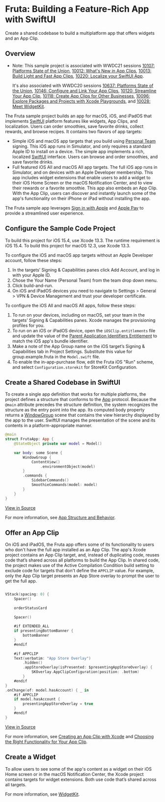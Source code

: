 # Fruta: Building a Feature-Rich App with SwiftUI

Create a shared codebase to build a multiplatform app that offers widgets and an App Clip.

## Overview

- Note: This sample project is associated with WWDC21 sessions [10107: Platforms State of the Union](https://developer.apple.com/wwdc21/10107/), [10012: What's New in App Clips](https://developer.apple.com/wwdc21/10012/), [10013: Build Light and Fast App Clips](https://developer.apple.com/wwdc21/10013/), [10220: Localize your SwiftUI App](https://developer.apple.com/wwdc21/10220/).

    It's also associated with WWDC20 sessions [10637: Platforms State of the Union](https://developer.apple.com/wwdc20/10637/), [10146: Configure and Link Your App Clips](https://developer.apple.com/wwdc20/10146/), [10120: Streamline Your App Clip](https://developer.apple.com/wwdc20/10120/), [10118: Create App Clips for Other Businesses](https://developer.apple.com/wwdc20/10118/), [10096: Explore Packages and Projects with Xcode Playgrounds](https://developer.apple.com/wwdc20/10096/), and [10028: Meet WidgetKit](https://developer.apple.com/wwdc20/10028/).

The Fruta sample project builds an app for macOS, iOS, and iPadOS that implements [SwiftUI](https://developer.apple.com/documentation/swiftui) platform features like widgets, App Clips, and localization. Users can order smoothies, save favorite drinks, collect rewards, and browse recipes. It contains two flavors of app targets: 

- Simple iOS and macOS app targets that you build using [Personal Team](https://help.apple.com/xcode/mac/11.4/#/dev17411c009) signing. This iOS app runs in Simulator, and only requires a standard Apple ID to install on a device. The simple app implements a rich, localized [SwiftUI](https://developer.apple.com/documentation/swiftui) interface. Users can browse and order smoothies, and save favorite drinks.
- Full featured iOS All and macOS All app targets. The full iOS app runs in Simulator, and on devices with an Apple Developer membership. This app includes widget extensions that enable users to add a widget to their iOS Home Screen or the macOS Notification Center, and to view their rewards or a favorite smoothie. This app also embeds an App Clip. With the App Clip, users can discover and instantly launch some of the app's functionality on their iPhone or iPad without installing the app.

The Fruta sample app leverages [Sign in with Apple](https://developer.apple.com/documentation/sign_in_with_apple) and [Apple Pay](https://developer.apple.com/documentation/passkit) to provide a streamlined user experience.

## Configure the Sample Code Project

To build this project for iOS 15.4, use Xcode 13.3. The runtime requirement is iOS 15.4. To build this project for macOS 12.3, use Xcode 13.3. 

To configure the iOS and macOS app targets without an Apple Developer account, follow these steps:

1. In the targets’ Signing & Capabilities panes click Add Account, and log in with your Apple ID.
2. Chose the Your Name (Personal Team) from the team drop down menu.
3. Click build-and-run.
4. On iOS and iPadOS devices you need to navigate to Settings > General > VPN & Device Management and trust your developer certificate.

To configure the iOS All and macOS All apps, follow these steps:

1. To run on your devices, including on macOS, set your team in the targets’ Signing & Capabilities panes. Xcode manages the provisioning profiles for you.
2. To run on an iOS or iPadOS device, open the `iOSClip.entitlements` file and update the value of the [Parent Application Identifiers Entitlement](https://developer.apple.com/documentation/bundleresources/entitlements/com_apple_developer_parent-application-identifiers) to match the iOS app's bundle identifier.
3. Make a note of the App Group name on the iOS target’s Signing & Capabilities tab in Project Settings. Substitute this value for group.example.fruta in the `Model.swift` file.
4. To enable the in-app-purchase flow, edit the Fruta iOS "Run" scheme, and select `Configuration.storekit` for StoreKit Configuration.

## Create a Shared Codebase in SwiftUI

To create a single app definition that works for multiple platforms, the project defines a structure that conforms to the [App](https://developer.apple.com/documentation/swiftui/app) protocol. Because the `@main` attribute precedes the structure definition, the system recognizes the structure as the entry point into the app. Its computed body property returns a [WindowGroup](https://developer.apple.com/documentation/swiftui/windowgroup) scene that contains the view hierarchy displayed by the app to the user. SwiftUI manages the presentation of the scene and its contents in a platform-appropriate manner.

``` swift
@main
struct FrutaApp: App {
    @StateObject private var model = Model()
    
    var body: some Scene {
        WindowGroup {
            ContentView()
                .environmentObject(model)
        }
        .commands {
            SidebarCommands()
            SmoothieCommands(model: model)
        }
    }
}
```
[View in Source](x-source-tag://SingleAppDefinitionTag)

For more information, see [App Structure and Behavior](https://developer.apple.com/documentation/swiftui/app-structure-and-behavior).

## Offer an App Clip 

On iOS and iPadOS, the Fruta app offers some of its functionality to users who don't have the full app installed as an App Clip. The app's Xcode project contains an App Clip target, and, instead of duplicating code, reuses code that’s shared across all platforms to build the App Clip. In shared code, the project makes use of the Active Compilation Condition build setting to exclude code for targets that don't define the `APPCLIP` value. For example, only the App Clip target presents an App Store overlay to prompt the user to get the full app.

``` swift

VStack(spacing: 0) {
    Spacer()
    
    orderStatusCard
    
    Spacer()
    
    #if EXTENDED_ALL
    if presentingBottomBanner {
        bottomBanner
    }
    #endif
    
    #if APPCLIP
    Text(verbatim: "App Store Overlay")
        .hidden()
        .appStoreOverlay(isPresented: $presentingAppStoreOverlay) {
            SKOverlay.AppClipConfiguration(position: .bottom)
        }
    #endif
}
.onChange(of: model.hasAccount) { _ in
    #if APPCLIP
    if model.hasAccount {
        presentingAppStoreOverlay = true
    }
    #endif
}
```
[View in Source](x-source-tag://ActiveCompilationConditionTag)

For more information, see [Creating an App Clip with Xcode](https://developer.apple.com/documentation/app_clips/creating_an_app_clip_with_xcode) and [Choosing the Right Functionality for Your App Clip](https://developer.apple.com/documentation/app_clips/choosing_the_right_functionality_for_your_app_clip).

## Create a Widget

To allow users to see some of the app's content as a widget on their iOS Home screen or in the macOS Notification Center, the Xcode project contains targets for widget extensions. Both use code that’s shared across all targets.

For more information, see [WidgetKit](https://developer.apple.com/documentation/widgetkit).
